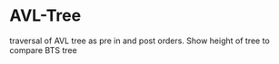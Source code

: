 # AVL-Tree
traversal of AVL tree as pre in and post orders. Show height of tree to  compare BTS tree
